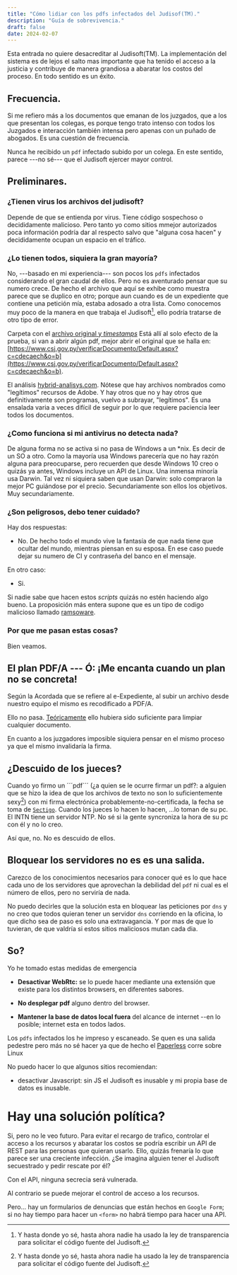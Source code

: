 ```yaml
---
title: "Cómo lidiar con los pdfs infectados del Judisof(TM)."
description: "Guía de sobrevivencia."
draft: false
date: 2024-02-07
---
```



Esta entrada no quiere desacreditar al Judisoft(TM). La implementación del sistema es de lejos el salto mas importante que ha tenido el acceso a la justicia y contribuye de manera grandiosa a abaratar los costos del proceso. En todo sentido es un éxito.

## Frecuencia.

Si me refiero más a los documentos que emanan de los juzgados, que a los que presentan los colegas, es porque tengo trato intenso con todos los Juzgados e interacción también intensa pero apenas con un puñado de abogados.  Es una cuestión de frecuencia.

Nunca he recibido un ```pdf``` infectado subido por un colega. En este sentido, parece ---no sé--- que el Judisoft ejercer mayor control.

## Preliminares.

### ¿Tienen virus los archivos del judisoft?

Depende de que se entienda por virus. Tiene código sospechoso o decididamente malicioso. Pero tanto yo como sitios mmejor autorizados poca información podría dar al respecto salvo que "alguna cosa hacen" y decididamente ocupan un espacio en el tráfico.

### ¿Lo tienen todos, siquiera la gran mayoría?

No, ---basado en mi experiencia--- son pocos los ```pdfs``` infectados considerando el gran caudal de ellos. Pero no es aventurado pensar que su numero crece. De hecho el archivo que aquí se exhibe como muestra parece que se duplico en otro; porque aun cuando es de un expediente que contiene una petición mía, estaba adosado a otra lista. Como conocemos muy poco de la manera en que trabaja el Judisoft[^1], ello podría tratarse de otro tipo de error.

Carpeta con el [archivo original y _timestamps_](https://bafybeiau7f4waqhoinfba5gci2ecd3hfqxjopoykvfi6cc4sgcmfihyiue.ipfs.nftstorage.link/) Está allí al solo efecto de la prueba, si van a abrir algún pdf, mejor abrir el original que se halla en:[https://www.csj.gov.py/verificarDocumento/Default.aspx?c=cdecaech&o=b](https://www.csj.gov.py/verificarDocumento/Default.aspx?c=cdecaech&o=b).

El análisis [hybrid-analisys.com](https://hybrid-analysis.com/sample/d9ceea207e9dd5a0040ca8db12357f4c4a3607520ad993fe057fe84e4f24a25a/65dbb8cb7eaf4029bd001d5a). Nótese que hay archivos nombrados como "legítimos" recursos de Adobe. Y hay otros que no y hay otros que definitivamente son programas, vuelvo a subrayar, "legítimos". Es una ensalada varia a veces difícil de seguir por lo que requiere paciencia leer todos los documentos.

### ¿Como funciona si mi antivirus no detecta nada?

De alguna forma no se activa si no pasa de Windows a un *nix. Es decir de un SO a otro. Como la mayoría usa Windows parecería que no hay razón alguna para preocuparse, pero recuerden que desde Windows 10 creo o quizás ya antes, Windows incluye un API de Linux. Una inmensa minoría usa Darwin. Tal vez ni siquiera saben que usan Darwin: solo compraron la mejor PC guiándose por el precio. Secundariamente son ellos los objetivos. Muy secundariamente. 

[^1]: Y hasta donde yo sé, hasta ahora nadie ha usado la ley de transparencia para solicitar el código fuente del Judisoft.

### ¿Son peligrosos, debo tener cuidado?

Hay dos respuestas:

- No. De hecho todo el mundo vive la fantasía de que nada tiene que ocultar del mundo, mientras piensan en su esposa.  En ese caso puede dejar su numero de CI y contraseña del banco en el mensaje.

En otro caso:

- Si.

Si nadie sabe que hacen estos _scripts_ quizás no estén haciendo algo bueno. La proposición más entera supone que es un tipo de codigo malicioso llamado [ramsoware](https://www.avast.com/business/resources/protection-against-linux-ransomware#pc).

### Por que me pasan estas cosas?

Bien veamos.

## El plan PDF/A --- Ó: ¡Me encanta cuando un plan no se concreta!

Según la Acordada que se refiere al e-Expediente, al subir  un archivo desde nuestro equipo el mismo es recodificado a PDF/A.

Ello no pasa. [Teóricamente](https://pdfa.org/resource/pdfa-flyer/) ello hubiera sido suficiente para limpiar cualquier documento.

En cuanto a los juzgadores imposible siquiera pensar en el mismo proceso ya que el mismo invalidaría la firma.

## ¿Descuido de los jueces?

Cuando yo firmo  un ´´´pdf´´´ (¿a quien se le ocurre firmar un pdf?: a alguien que se hizo la idea de que los archivos de texto no son lo suficientemente sexy[^1]) con mi firma electrónica probablemente-no-certificada, la fecha se toma de [```Sectigo```](https://sectigo.com). Cuando los jueces lo hacen lo hacen, ...lo toman de su pc. El INTN tiene un servidor NTP. No sé si la gente syncroniza la hora de su pc con él y no lo creo.

[^1]: Im too sexy for my text, too sexy for my text, more sexy than I expect.

Así que, no. No es descuido de ellos.

## Bloquear los servidores no es es una salida.

Carezco de los conocimientos necesarios para conocer qué es lo que hace cada uno de los servidores que aprovechan la debilidad del ```pdf``` ni cual es el número de ellos, pero no serviría de nada.

No puedo decirles que la solución esta en bloquear las peticiones por ```dns``` y no creo que todos quieran tener un servidor ```dns``` corriendo en la oficina, lo que dicho sea de paso es solo una extravagancia. Y por mas de que lo tuvieran, de que valdría si estos sitios maliciosos mutan cada dia.

## So?

Yo he tomado estas medidas de emergencia

- **Desactivar WebRtc:** se lo puede hacer mediante una extensión que existe para los distintos browsers, en diferentes sabores.

- **No desplegar pdf** alguno dentro del browser.

- **Mantener la base de datos local fuera** del alcance de internet --en lo posible; internet esta en todos lados.

Los ```pdfs``` infectados los he impreso y escaneado. Se quen es una salida pedestre pero más no sé hacer ya que de hecho el [Paperless](https://docs.paperless-ngx.com/) corre sobre Linux

No puedo hacer lo que algunos sitios recomiendan:

- desactivar Javascript: sin JS el Judisoft es inusable y mi propia base de datos es inusable.

# Hay una solución política?

Si, pero no le veo futuro. Para evitar el recargo de trafico, controlar el acceso a los recursos y abaratar los costos se podría escribir un API de REST para las personas que quieran usarlo. Ello, quizás frenaría lo que parece ser una creciente infección. ¿Se imagina alguien tener el Judisoft secuestrado y pedir rescate por él?

Con el API, ninguna secrecia será vulnerada.

Al contrario se puede mejorar el control de acceso a los recursos.

Pero... hay un formularios de denuncias que están hechos en ```Google Form```; si no hay tiempo para hacer un ```<form>``` no habrá tiempo para hacer una API.


